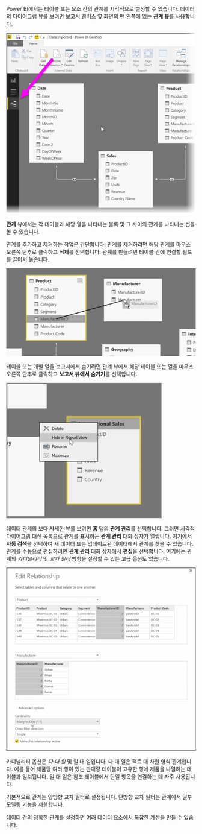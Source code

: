 Power BI에서는 테이블 또는 요소 간의 관계를 시각적으로 설정할 수 있습니다. 데이터의 다이어그램 뷰를 보려면 보고서 캔버스 옆 화면의 맨 왼쪽에 있는 **관계 뷰**를 사용합니다.

![](media/2-2-manage-data-relationships/2-2_1.png)

**관계** 뷰에서는 각 테이블과 해당 열을 나타내는 블록 및 그 사이의 관계를 나타내는 선을 볼 수 있습니다.

관계를 추가하고 제거하는 작업은 간단합니다. 관계를 제거하려면 해당 관계를 마우스 오른쪽 단추로 클릭하고 **삭제**를 선택합니다. 관계를 만들려면 테이블 간에 연결할 필드를 끌어서 놓습니다.

![](media/2-2-manage-data-relationships/2-2_2.png)

테이블 또는 개별 열을 보고서에서 숨기려면 관계 뷰에서 해당 테이블 또는 열을 마우스 오른쪽 단추로 클릭하고 **보고서 뷰에서 숨기기**를 선택합니다.

![](media/2-2-manage-data-relationships/2-2_3.png)

데이터 관계의 보다 자세한 뷰를 보려면 **홈** 탭의 **관계 관리**를 선택합니다. 그러면 시각적 다이어그램 대신 목록으로 관계를 표시하는 **관계 관리** 대화 상자가 열립니다. 여기에서 **자동 검색**을 선택하여 새 데이터 또는 업데이트된 데이터에서 관계를 찾을 수 있습니다. 관계를 수동으로 편집하려면 **관계 관리** 대화 상자에서 **편집**을 선택합니다. 여기에는 관계의 *카디널리티* 및 *교차 필터* 방향을 설정할 수 있는 고급 옵션도 있습니다.

![](media/2-2-manage-data-relationships/2-2_4.png)

카디널리티 옵션은 *다 대 일* 및 일 대 일입니다. 다 대 일은 팩트 대 차원 형식 관계입니다. 예를 들어 제품당 여러 행이 있는 판매량 테이블이 고유한 행에 제품을 나열하는 테이블과 일치됩니다. 일 대 일은 참조 테이블에서 단일 항목을 연결하는 데 자주 사용됩니다.

기본적으로 관계는 양방향 교차 필터로 설정됩니다. 단방향 교차 필터는 관계에서 일부 모델링 기능을 제한합니다.

데이터 간의 정확한 관계를 설정하면 여러 데이터 요소에서 복잡한 계산을 만들 수 있습니다.

